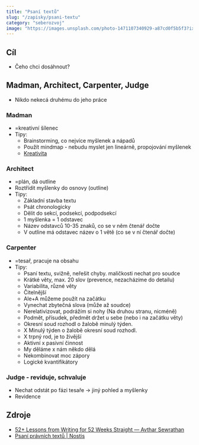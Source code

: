 ```yaml
---
title: "Psaní textů"
slug: "/zapisky/psani-textu"
category: "seberozvoj"
image: "https://images.unsplash.com/photo-1471107340929-a87cd0f5b5f3?ixlib=rb-1.2.1&ixid=MnwxMjA3fDB8MHxwaG90by1wYWdlfHx8fGVufDB8fHx8&auto=format&fit=crop&w=1073&q=80"
---
```

## Cíl 
- Čeho chci dosáhnout?
## Madman, Architect, Carpenter, Judge
- Nikdo nekecá druhému do jeho práce
### Madman
- =kreativní šílenec
- Tipy:
	- Brainstorming, co nejvíce myšlenek a nápadů
	- Použít mindmap - nebudu myslet jen lineárně, propojování myšlenek
	- [Kreativita](../Seberozvoj/Kreativita.md)
### Architect
- =plán, dá outline
- Roztřídit myšlenky do osnovy (outline)
- Tipy:
	- Základní stavba textu
	- Psát chronologicky
	- Dělit do sekcí, podsekcí, podpodsekcí
	- 1 myšlenka = 1 odstavec
	- Název odstavců 10-35 znaků, co se v něm čtenář dočte
	- V outline má odstavec název o 1 větě (co se v ní čtenář dočte)
### Carpenter
- =tesař, pracuje na obsahu
- Tipy:
	- Psaní textu, svižně, neřešit chyby. maličkosti nechat pro soudce
	- Krátké věty, max. 20 slov (prevence, nezacházíme do detailu)
	- Variabilita, různé věty
	- Čitelnější
	- Ale+A můžeme použít na začátku
	- Vynechat zbytečná slova (může až soudce)
	- Nerelativizovat, podrážím si nohy (Na druhou stranu, nicméně)
	- Podmět, přísudek, předmět držet u sebe (nebo i na začátku věty)
	- Okresní soud rozhodl o žalobě minulý týden.
	- X Minulý týden o žalobě okresní soud rozhodl.
	- X trpný rod, je to živější
	- Aktivní x pasivní činnost
	- My děláme x nám někdo dělá
	- Nekombinovat moc zápory
	- Logické kvantifikátory
### Judge - reviduje, schvaluje
- Nechat odstát po fázi tesaře → jiný pohled a myšlenky
- Revidence
## Zdroje
- [52+ Lessons from Writing for 52 Weeks Straight — Avthar Sewrathan](https://avthar.com/blog/lessons-from-52-weeks-of-writing)
- [Psaní právních textů | Nostis](https://nostis.org/psani-pravnich-textu)